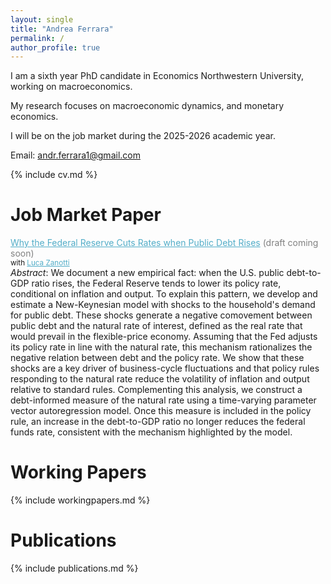 ```yaml
---
layout: single
title: "Andrea Ferrara"
permalink: /
author_profile: true
---
```


I am a sixth year PhD candidate in Economics Northwestern University, working on macroeconomics.  

My research focuses on macroeconomic dynamics, and monetary economics.

I will be on the job market during the 2025-2026 academic year.

Email: andr.ferrara1@gmail.com

{% include cv.md %}

# Job Market Paper
<span class="archive__item-title" style="color:#52ADC8; text-decoration:underline;">Why the Federal Reserve Cuts Rates when Public Debt Rises</span> <span style="color:gray;">(draft coming soon)</span><br>
<small>with <span class="archive__item-title" style="color:#52ADC8; text-decoration:underline;">Luca Zanotti</span></small>   
*Abstract*: We document a new empirical fact: when the U.S. public debt-to-GDP ratio rises, the Federal Reserve tends to lower its policy rate, conditional on inflation and output. To explain this pattern, we develop and estimate a New-Keynesian model with shocks to the household's demand for public debt. These shocks generate a negative comovement between public debt and the natural rate of interest, defined as the real rate that would prevail in the flexible-price economy. Assuming that the Fed adjusts its policy rate in line with the natural rate, this mechanism rationalizes the negative relation between debt and the policy rate. We show that these shocks are a key driver of business-cycle fluctuations and that policy rules responding to the natural rate reduce the volatility of inflation and output relative to standard rules. Complementing this analysis, we construct a debt-informed measure of the natural rate using a time-varying parameter vector autoregression model. Once this measure is included in the policy rule, an increase in the debt-to-GDP ratio no longer reduces the federal funds rate, consistent with the mechanism highlighted by the model.    

# Working Papers
{% include workingpapers.md %}  

# Publications
{% include publications.md %}

